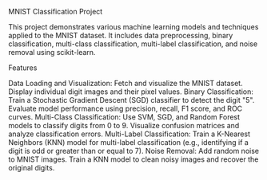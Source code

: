 MNIST Classification Project

This project demonstrates various machine learning models and techniques applied to the MNIST dataset. It includes data preprocessing, binary classification, multi-class classification, multi-label classification, and noise removal using scikit-learn.

Features

Data Loading and Visualization:
  Fetch and visualize the MNIST dataset.
  Display individual digit images and their pixel values.
Binary Classification:
  Train a Stochastic Gradient Descent (SGD) classifier to detect the digit "5".
  Evaluate model performance using precision, recall, F1 score, and ROC curves.
Multi-Class Classification:
  Use SVM, SGD, and Random Forest models to classify digits from 0 to 9.
  Visualize confusion matrices and analyze classification errors.
Multi-Label Classification:
  Train a K-Nearest Neighbors (KNN) model for multi-label classification (e.g., identifying if a digit is odd or greater than or equal to 7).
Noise Removal:
  Add random noise to MNIST images.
  Train a KNN model to clean noisy images and recover the original digits.
